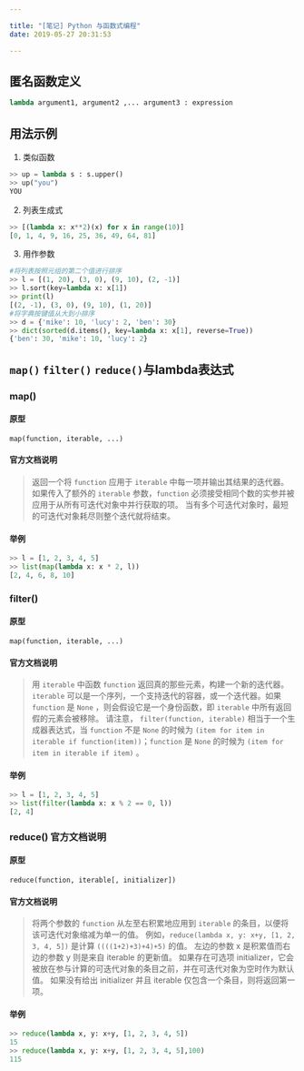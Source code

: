 ```yaml
---

title: "[笔记] Python 与函数式编程"
date: 2019-05-27 20:31:53

---
```


## 匿名函数定义

``` python
lambda argument1, argument2 ,... argument3 : expression
```
<!--more-->
## 用法示例
1. 类似函数
``` python
>> up = lambda s : s.upper() 
>> up("you")
YOU
```
2. 列表生成式
``` python
>> [(lambda x: x**2)(x) for x in range(10)]
[0, 1, 4, 9, 16, 25, 36, 49, 64, 81]
```
3. 用作参数
``` python
#将列表按照元组的第二个值进行排序
>> l = [(1, 20), (3, 0), (9, 10), (2, -1)]
>> l.sort(key=lambda x: x[1])
>> print(l)
[(2, -1), (3, 0), (9, 10), (1, 20)]
#将字典按键值从大到小排序
>> d = {'mike': 10, 'lucy': 2, 'ben': 30}
>> dict(sorted(d.items(), key=lambda x: x[1], reverse=True))
{'ben': 30, 'mike': 10, 'lucy': 2}
```

## `map()` `filter()` `reduce()`与lambda表达式

### map() 
#### 原型
`map(function, iterable, ...)`
#### 官方文档说明
> 返回一个将 `function` 应用于 `iterable` 中每一项并输出其结果的迭代器。 如果传入了额外的 `iterable` 参数，`function` 必须接受相同个数的实参并被应用于从所有可迭代对象中并行获取的项。 当有多个可迭代对象时，最短的可迭代对象耗尽则整个迭代就将结束。
#### 举例
``` python
>> l = [1, 2, 3, 4, 5]
>> list(map(lambda x: x * 2, l))
[2, 4, 6, 8, 10]
```

### filter()
#### 原型
`map(function, iterable, ...)`
#### 官方文档说明
> 用 `iterable` 中函数 `function` 返回真的那些元素，构建一个新的迭代器。`iterable` 可以是一个序列，一个支持迭代的容器，或一个迭代器。如果 `function` 是 `None` ，则会假设它是一个身份函数，即 `iterable` 中所有返回假的元素会被移除。
请注意， `filter(function, iterable)` 相当于一个生成器表达式，当 `function` 不是 `None` 的时候为 `(item for item in iterable if function(item))`；`function` 是 `None` 的时候为 `(item for item in iterable if item)` 。
#### 举例
``` python
>> l = [1, 2, 3, 4, 5]
>> list(filter(lambda x: x % 2 == 0, l))
[2, 4]
```

### reduce() 官方文档说明
#### 原型
`reduce(function, iterable[, initializer])`
#### 官方文档说明
> 将两个参数的 `function` 从左至右积累地应用到 `iterable` 的条目，以便将该可迭代对象缩减为单一的值。 例如，`reduce(lambda x, y: x+y, [1, 2, 3, 4, 5])` 是计算 `((((1+2)+3)+4)+5)` 的值。 左边的参数 x 是积累值而右边的参数 y 则是来自 iterable 的更新值。 如果存在可选项 initializer，它会被放在参与计算的可迭代对象的条目之前，并在可迭代对象为空时作为默认值。 如果没有给出 initializer 并且 iterable 仅包含一个条目，则将返回第一项。
#### 举例
``` python
>> reduce(lambda x, y: x+y, [1, 2, 3, 4, 5])
15
>> reduce(lambda x, y: x+y, [1, 2, 3, 4, 5],100)
115
```
